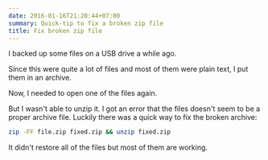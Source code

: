 ```yaml
---
date: 2016-01-16T21:20:44+07:00
summary: Quick-tip to fix a broken zip file
title: Fix broken zip file
---
```


I backed up some files on a USB drive a while ago.

Since this were quite a lot of files and most of them were plain text, I put them in an archive.

Now, I needed to open one of the files again.

But I wasn't able to unzip it.
I got an error that the files doesn't seem to be a proper archive file.
Luckily there was a quick way to fix the broken archive:

```sh
zip -FF file.zip fixed.zip && unzip fixed.zip
```

It didn't restore all of the files but most of them are working.
